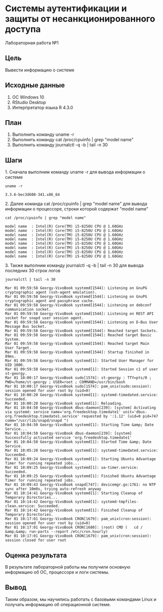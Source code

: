 # Системы аутентификации и защиты от несанкционированного доступа

Лабораторная работа №1

## Цель

Вывести информацию о системе

## Исходные данные

1.  ОС Windows 10
2.  RStudio Desktop
3.  Интерпретатор языка R 4.3.0

## План

1.  Выполнить команду uname -r
2.  Выполнить команду cat /proc/cpuinfo \| grep "model name"
3.  Выполнить команду journalctl -q -b \| tail -n 30

## Шаги

1\.  Сначала выполним команду uname -r для вывода информации о системе

```{bash}
uname -r
```

	3.3.6-bec3d608-341.x86_64


2\. Далее команда cat /proc/cpuinfo \| grep "model name" для вывода информации о процессоре, строки которой содержат "model name"

```{bash}
cat /proc/cpuinfo | grep "model name"
```
	
	model name  : Intel(R) Core(TM) i5-8250U CPU @ 1.60GHz
	model name  : Intel(R) Core(TM) i5-8250U CPU @ 1.60GHz
	model name  : Intel(R) Core(TM) i5-8250U CPU @ 1.60GHz
	model name  : Intel(R) Core(TM) i5-8250U CPU @ 1.60GHz
	model name  : Intel(R) Core(TM) i5-8250U CPU @ 1.60GHz
	model name  : Intel(R) Core(TM) i5-8250U CPU @ 1.60GHz
	model name  : Intel(R) Core(TM) i5-8250U CPU @ 1.60GHz
	model name  : Intel(R) Core(TM) i5-8250U CPU @ 1.60GHz

3\. Также выполним команду journalctl -q -b \| tail -n 30 для вывода последних 30 строк логов

```{bash}
journalctl | tail -n 30
```

	Mar 01 09:59:58 Georgy-VivoBook systemd[1544]: Listening on GnuPG cryptographic agent (ssh-agent emulation).
	Mar 01 09:59:58 Georgy-VivoBook systemd[1544]: Listening on GnuPG cryptographic agent and passphrase cache.
	Mar 01 09:59:58 Georgy-VivoBook systemd[1544]: Listening on debconf communication socket.
	Mar 01 09:59:58 Georgy-VivoBook systemd[1544]: Listening on REST API socket for snapd user session agent.
	Mar 01 09:59:58 Georgy-VivoBook systemd[1544]: Listening on D-Bus User Message Bus Socket.
	Mar 01 09:59:58 Georgy-VivoBook systemd[1544]: Reached target Sockets.
	Mar 01 09:59:58 Georgy-VivoBook systemd[1544]: Reached target Basic System.
	Mar 01 09:59:58 Georgy-VivoBook systemd[1544]: Reached target Main User Target.
	Mar 01 09:59:58 Georgy-VivoBook systemd[1544]: Startup finished in 89ms.
	Mar 01 09:59:58 Georgy-VivoBook systemd[1]: Started User Manager for UID 1000.
	Mar 01 09:59:58 Georgy-VivoBook systemd[1]: Started Session c1 of user st-georgy.
	Mar 01 10:00:17 Georgy-VivoBook sudo[1574]: st-georgy : TTY=pts/0 ; PWD=/home/st-georgy ; USER=root ; COMMAND=/usr/bin/bash
	Mar 01 10:00:17 Georgy-VivoBook sudo[1574]: pam_unix(sudo:session): session opened for user root by (uid=0)
	Mar 01 10:00:20 Georgy-VivoBook systemd[1]: systemd-timedated.service: Succeeded.
	Mar 01 10:00:28 Georgy-VivoBook systemd[1]: Reloading.
	Mar 01 10:04:50 Georgy-VivoBook dbus-daemon[239]: [system] Activating via systemd: service name='org.freedesktop.timedate1' unit='dbus-org.freedesktop.timedate1.service' requested by ':1.12' (uid=0 pid=747 comm="/usr/lib/snapd/snapd ")
	Mar 01 10:04:50 Georgy-VivoBook systemd[1]: Starting Time &amp; Date Service...
	Mar 01 10:04:50 Georgy-VivoBook dbus-daemon[239]: [system] Successfully activated service 'org.freedesktop.timedate1'
	Mar 01 10:04:50 Georgy-VivoBook systemd[1]: Started Time &amp; Date Service.
	Mar 01 10:05:20 Georgy-VivoBook systemd[1]: systemd-timedated.service: Succeeded.
	Mar 01 10:09:24 Georgy-VivoBook systemd[1]: Starting Ubuntu Advantage Timer for running repeated jobs...
	Mar 01 10:09:25 Georgy-VivoBook systemd[1]: ua-timer.service: Succeeded.
	Mar 01 10:09:25 Georgy-VivoBook systemd[1]: Finished Ubuntu Advantage Timer for running repeated jobs.
	Mar 01 10:09:43 Georgy-VivoBook snapd[747]: devicemgr.go:1761: no NTP sync after 10m0s, trying auto-refresh anyway
	Mar 01 10:14:41 Georgy-VivoBook systemd[1]: Starting Cleanup of Temporary Directories...
	Mar 01 10:14:42 Georgy-VivoBook systemd[1]: systemd-tmpfiles-clean.service: Succeeded.
	Mar 01 10:14:42 Georgy-VivoBook systemd[1]: Finished Cleanup of Temporary Directories.
	Mar 01 10:17:01 Georgy-VivoBook CRON[1679]: pam_unix(cron:session): session opened for user root by (uid=0)
	Mar 01 10:17:01 Georgy-VivoBook CRON[1680]: (root) CMD (   cd / &amp;&amp; run-parts --report /etc/cron.hourly)
	Mar 01 10:17:01 Georgy-VivoBook CRON[1679]: pam_unix(cron:session): session closed for user root

## Оценка результата

В результате лабораторной работы мы получили основную информацию об ОС, процессоре и логи системы.

## Вывод

Таким образом, мы научились работать с базовыми командами Linux и получать информацию об операционной системе.
